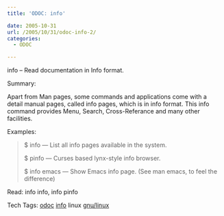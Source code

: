 ```yaml
---
title: 'ODOC: info'

date: 2005-10-31
url: /2005/10/31/odoc-info-2/
categories:
  - ODOC

---
```

info &#8211; Read documentation in Info format.

Summary:

Apart from Man pages, some commands and applications come with a detail manual pages, called info pages, which is in info format. This info command provides Menu, Search, Cross-Referance and many other facilities.

Examples:

> $ info &#8212; List all info pages available in the system.
> 
> $ pinfo &#8212; Curses based lynx-style info browser.
> 
> $ info emacs &#8212; Show Emacs info page. (See man emacs, to feel the difference)

Read: info info, info pinfo

<div>
  Tech Tags: <a rel="tag" href="http://technorati.com/tag/odoc">odoc</a> <a rel="tag" href="http://technorati.com/tag/info">info</a> linux <a rel="tag" href="http://technorati.com/tag/gnu/linux">gnu/linux</a>
</div>